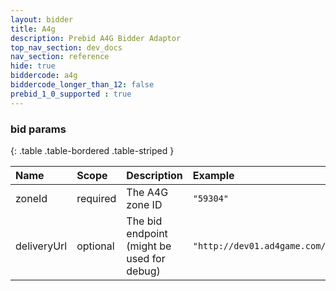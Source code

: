 ```yaml
---
layout: bidder
title: A4g
description: Prebid A4G Bidder Adaptor
top_nav_section: dev_docs
nav_section: reference
hide: true
biddercode: a4g
biddercode_longer_than_12: false
prebid_1_0_supported : true
---
```


### bid params

{: .table .table-bordered .table-striped } 

| Name        | Scope    | Description                                | Example                              |
| :---------- | :------- | :----------------------------------------- | :----------------------------------- |
| zoneId      | required | The A4G zone ID                            | `"59304"`                            |
| deliveryUrl | optional | The bid endpoint (might be used for debug) | `"http://dev01.ad4game.com/v1/bid"`  |
